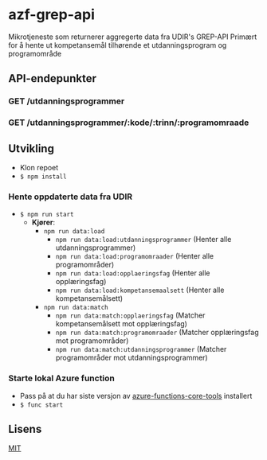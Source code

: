 # azf-grep-api

Mikrotjeneste som returnerer aggregerte data fra UDIR's GREP-API
Primært for å hente ut kompetansemål tilhørende et utdanningsprogram og programområde

## API-endepunkter

### GET /utdanningsprogrammer

### GET /utdanningsprogrammer/:kode/:trinn/:programomraade

## Utvikling

- Klon repoet
- `$ npm install`

### Hente oppdaterte data fra UDIR

- `$ npm run start`
  - **Kjører**:
    - `npm run data:load`
      - `npm run data:load:utdanningsprogrammer` (Henter alle utdanningsprogrammer)
      - `npm run data:load:programomraader` (Henter alle programområder)
      - `npm run data:load:opplaeringsfag` (Henter alle opplæringsfag)
      - `npm run data:load:kompetansemaalsett` (Henter alle kompetansemålsett)
    - `npm run data:match`
      - `npm run data:match:opplaeringsfag` (Matcher kompetansemålsett mot opplæringsfag)
      - `npm run data:match:programomraader` (Matcher opplæringsfag mot programområder)
      - `npm run data:match:utdanningsprogrammer` (Matcher programområder mot utdanningsprogrammer)

### Starte lokal Azure function

- Pass på at du har siste versjon av [azure-functions-core-tools](https://www.npmjs.com/package/azure-functions-core-tools) installert
- `$ func start`

## Lisens

[MIT](/LICENSE.md)